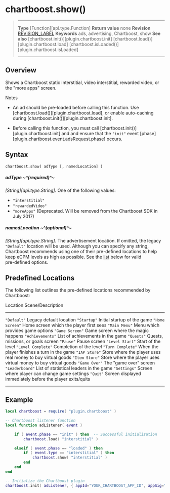 # chartboost.show()

> --------------------- ------------------------------------------------------------------------------------------
> __Type__              [Function][api.type.Function]
> __Return value__		none
> __Revision__          [REVISION_LABEL](REVISION_URL)
> __Keywords__          ads, advertising, Chartboost, show
> __See also__			[chartboost.init()][plugin.chartboost.init]
>						[chartboost.load()][plugin.chartboost.load]
>						[chartboost.isLoaded()][plugin.chartboost.isLoaded]
> --------------------- ------------------------------------------------------------------------------------------


## Overview

Shows a Chartboost static interstitial, video interstitial, rewarded video, or the "more&nbsp;apps" screen.

<div class="guide-notebox">
<div class="notebox-title">Notes</div>

* An ad should be <nobr>pre-loaded</nobr> before calling this function. Use [chartboost.load()][plugin.chartboost.load], or enable <nobr>auto-caching</nobr> during [chartboost.init()][plugin.chartboost.init].

* Before calling this function, you must call [chartboost.init()][plugin.chartboost.init] and and ensure that the `"init"` event [phase][plugin.chartboost.event.adsRequest.phase] occurs.

</div>


## Syntax

	chartboost.show( adType [, namedLocation] )

##### adType ~^(required)^~
_[String][api.type.String]._ One of the following values:

* `"interstitial"`
* `"rewardedVideo"`
* `"moreApps"` (Deprecated. Will be removed from the Chartboost SDK in July 2017)

##### namedLocation ~^(optional)^~
_[String][api.type.String]._ The advertisement location. If omitted, the legacy `"Default"` location will be used. Although you can specify any string, Chartboost recommends using one of their <nobr>pre-defined</nobr> locations to help keep eCPM levels as high as possible. See the [list](#locations) below for valid <nobr>pre-defined</nobr> options.


<a id="locations"></a>

## Predefined Locations

The following list outlines the <nobr>pre-defined</nobr> locations recommended by Chartboost:

<div class="inner-table">

Location				Scene/Description
----------------------	--------------------------
`"Default"`				Legacy default location
`"Startup"`				Initial startup of the game
`"Home Screen"`			Home screen which the player first sees
`"Main Menu"`			Menu which provides game options
`"Game Screen"`			Game screen where the magic happens
`"Achievements"`		List of achievements in the game
`"Quests"`				Quests, missions, or goals screen
`"Pause"`				Pause screen
`"Level Start"`			Start of the level
`"Level Complete"`		Completion of the level
`"Turn Complete"`		When the player finishes a turn in the game
`"IAP Store"`			Store where the player uses real money to buy virtual goods
`"Item Store"`			Store where the player uses virtual money to buy virtual goods
`"Game Over"`			The "game over" screen
`"Leaderboard"`			List of statistical leaders in the game
`"Settings"`			Screen where player can change game settings
`"Quit"`				Screen displayed immediately before the player exits/quits
----------------------	--------------------------

</div>


## Example

``````lua
local chartboost = require( "plugin.chartboost" )

-- Chartboost listener function
local function adListener( event )

	if ( event.phase == "init" ) then  -- Successful initialization
		chartboost.load( "interstitial" )

	elseif ( event.phase == "loaded" ) then
		if ( event.type == "interstitial" ) then
			chartboost.show( "interstitial" )
		end
	end
end

-- Initialize the Chartboost plugin
chartboost.init( adListener, { appId="YOUR_CHARTBOOST_APP_ID", appSig="YOUR_CHARTBOOST_APP_SIGNATURE" } )
``````
